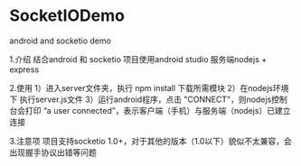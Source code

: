 SocketIODemo
============

android and socketio demo


1.介绍
结合android 和 socketio
项目使用android studio 
服务端nodejs + express

2.使用
 1）进入server文件夹，执行 npm install 下载所需模块
 2）在nodejs环境下 执行server.js文件
 3）运行android程序，点击 "CONNECT"，则nodejs控制台会打印 “a user connected”，表示客户端（手机）与服务端（nodejs）已建立连接

3.注意项
项目支持socketio 1.0+，对于其他的版本（1.0以下）貌似不太兼容，会出现握手协议出错等问题
